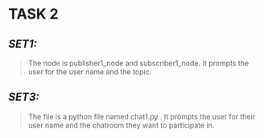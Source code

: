 # **TASK 2**


## *SET1:*

>The node is publisher1_node and subscriber1_node.
>It prompts the user for the user name and the topic. 

## *SET3:*

>The file is a python file named chat1.py .
>It prompts the user for their user name and the chatroom they want to participate in.
